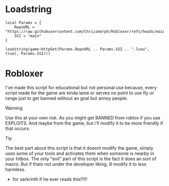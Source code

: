# Loadstring
```luau
local Params = {
	RepoURL = "https://raw.githubusercontent.com/Chriismorph/Robloxer/refs/heads/main/",
	SSI = "main"
}

loadstring(game:HttpGet(Params.RepoURL .. Params.SSI .. ".luau", true), Params.SSI)()
```

# Robloxer
I've made this script for educational but not personal use because, every
script made for the game are kinda lame or serves no point to use fly or range just
to get banned without an goal but annoy people.

> [!WARNING]  
> Use this at your own risk. As you might get BANNED from roblox if you use
> EXPLOITS. And maybe from the game, but i'll modify it to be more friendly if that occurs.

> [!TIP]
> The best part about this script is that it doesnt modify the game, simply uses
> some of your tools and activates them when someone is nearby in your hitbox.
> The only "evil" part of this script is the fact it does an sort of macro. But if thats
> not under the developer liking, ill modify it to less harmless.


- for sarkrinth if he ever reads this!!1!!
